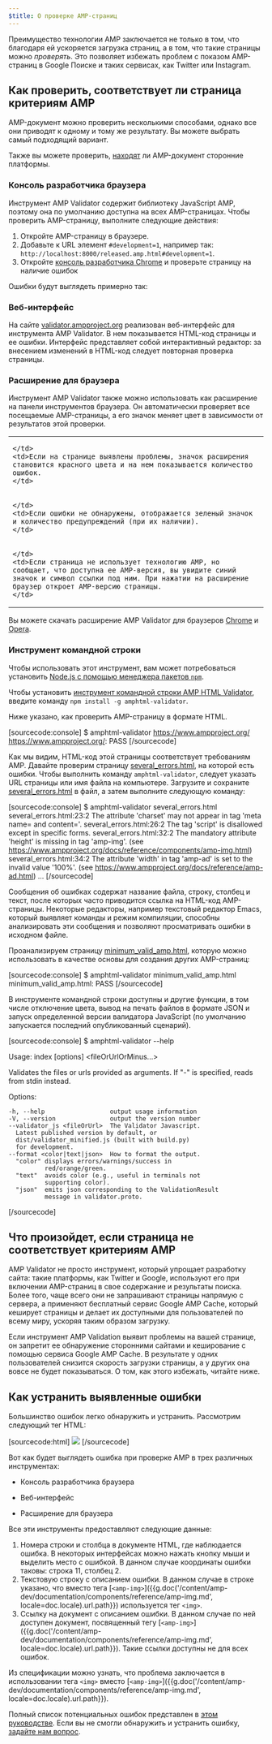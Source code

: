 ```yaml
---
$title: О проверке AMP-страниц
---
```


Преимущество технологии AMP заключается не только в том, что благодаря ей ускоряется загрузка страниц, а в том, что такие страницы можно *проверять*. Это позволяет избежать проблем с показом AMP-страниц в Google Поиске и таких сервисах, как Twitter или Instagram.

## Как проверить, соответствует ли страница критериям AMP

AMP-документ можно проверить несколькими способами, однако все они приводят к одному и тому же результату. Вы можете выбрать самый подходящий вариант.

Также вы можете проверить, [находят](/ru/docs/fundamentals/discovery.html) ли AMP-документ сторонние платформы.

### Консоль разработчика браузера

Инструмент AMP Validator содержит библиотеку JavaScript AMP, поэтому она по умолчанию доступна на всех AMP-страницах. Чтобы проверить AMP-страницу, выполните следующие действия:

  1. Откройте AMP-страницу в браузере.
  1. Добавьте к URL элемент `#development=1`, например так: `http://localhost:8000/released.amp.html#development=1`.
  1. Откройте [консоль разработчика Chrome](https://developers.google.com/web/tools/chrome-devtools/debug/console/) и проверьте страницу на наличие ошибок

Ошибки будут выглядеть примерно так:

<amp-img src="/static/img/docs/validator_errors.png" width="713" height="243" alt="Скриншот страницы с ошибками, обнаруженными инструментом AMP Validator, в консоли разработчика Chrome" layout="responsive"></amp-img>

### Веб-интерфейс

На сайте [validator.ampproject.org](https://validator.ampproject.org/) реализован веб-интерфейс для инструмента AMP Validator. В нем показывается HTML-код страницы и ее ошибки.
Интерфейс представляет собой интерактивный редактор: за внесением изменений в HTML-код следует повторная проверка страницы.

<amp-img src="/static/img/docs/validator_web_ui.png" width="660" height="507" alt="Скриншот страницы сайта validator.ampproject.org с примерами ошибок" layout="responsive"></amp-img>

### Расширение для браузера

Инструмент AMP Validator также можно использовать как расширение на панели инструментов браузера. Он автоматически проверяет все посещаемые AMP-страницы, а его значок меняет цвет в зависимости от результатов этой проверки.

<table>
  <tr>
    <td>
      <amp-img src="/static/img/docs/validator_icon_invalid.png" width="20" height="20" alt="Красный значок, указывающий на то, что документ не соответствует критериям AMP" layout="fixed"></amp-img>

    </td>
    <td>Если на странице выявлены проблемы, значок расширения становится красного цвета и на нем показывается количество ошибок.
    </td>
  </tr>
  <tr>
    <td>
      <amp-img src="/static/img/docs/validator_icon_valid.png" width="20" height="20" alt="Зеленый значок, указывающий на то, что документ соответствует критериям AMP" layout="fixed"></amp-img>

    </td>
    <td>Если ошибки не обнаружены, отображается зеленый значок и количество предупреждений (при их наличии).
    </td>
  </tr>
  <tr>
    <td>
      <amp-img src="/static/img/docs/validator_icon_link.png" width="20" height="20" alt="Синий значок, после нажатия на которой появляется вариант кода HTML для AMP" layout="fixed"></amp-img>

    </td>
    <td>Если страница не использует технологию AMP, но сообщает, что доступна ее AMP-версия, вы увидите синий значок и символ ссылки под ним. При нажатии на расширение браузер откроет AMP-версию страницы.
    </td>
  </tr>
</table>

Вы можете скачать расширение AMP Validator для браузеров [Chrome](https://chrome.google.com/webstore/detail/amp-validator/nmoffdblmcmgeicmolmhobpoocbbmknc) и [Opera](https://addons.opera.com/en-gb/extensions/details/amp-validator/).

### Инструмент командной строки

Чтобы использовать этот инструмент, вам может потребоваться установить [Node.js с помощью менеджера пакетов `npm`](https://docs.npmjs.com/getting-started/installing-node).

Чтобы установить [инструмент командной строки AMP HTML Validator](https://www.npmjs.com/package/amphtml-validator), введите команду `npm install -g amphtml-validator`.

Ниже указано, как проверить AMP-страницу в формате HTML.

[sourcecode:console]
$ amphtml-validator https://www.ampproject.org/
https://www.ampproject.org/: PASS
[/sourcecode]

Как мы видим, HTML-код этой страницы соответствует требованиям AMP. Давайте проверим страницу [several_errors.html](https://raw.githubusercontent.com/ampproject/amphtml/master/validator/testdata/feature_tests/several_errors.html), на которой есть ошибки. Чтобы выполнить команду `amphtml-validator`, следует указать URL страницы или имя файла на компьютере. Загрузите и сохраните [several_errors.html](https://raw.githubusercontent.com/ampproject/amphtml/master/validator/testdata/feature_tests/several_errors.html) в файл, а затем выполните следующую команду:

[sourcecode:console]
$ amphtml-validator several_errors.html
several_errors.html:23:2 The attribute 'charset' may not appear in tag 'meta name= and content='.
several_errors.html:26:2 The tag 'script' is disallowed except in specific forms.
several_errors.html:32:2 The mandatory attribute 'height' is missing in tag 'amp-img'. (see https://www.ampproject.org/docs/reference/components/amp-img.html)
several_errors.html:34:2 The attribute 'width' in tag 'amp-ad' is set to the invalid value '100%'. (see https://www.ampproject.org/docs/reference/amp-ad.html)
...
[/sourcecode]

Сообщения об ошибках содержат название файла, строку, столбец и текст, после которых часто приводится ссылка на HTML-код AMP-страницы. Некоторые редакторы, например текстовый редактор Emacs, который выявляет команды и режим компиляции, способны анализировать эти сообщения и позволяют просматривать ошибки в исходном файле.

Проанализируем страницу [minimum_valid_amp.html](https://raw.githubusercontent.com/ampproject/amphtml/master/validator/testdata/feature_tests/minimum_valid_amp.html), которую можно использовать в качестве основы для создания других AMP-страниц:

[sourcecode:console]
$ amphtml-validator minimum_valid_amp.html
minimum_valid_amp.html: PASS
[/sourcecode]

В инструменте командной строки доступны и другие функции, в том числе отключение цвета, вывод на печать файлов в формате JSON и запуск определенной версии валидатора JavaScript (по умолчанию запускается последний опубликованный сценарий).

[sourcecode:console]
$ amphtml-validator --help

  Usage: index [options] <fileOrUrlOrMinus...>

  Validates the files or urls provided as arguments. If "-" is
  specified, reads from stdin instead.

  Options:

    -h, --help                  output usage information
    -V, --version               output the version number
    --validator_js <fileOrUrl>  The Validator Javascript.
      Latest published version by default, or
      dist/validator_minified.js (built with build.py)
      for development.
    --format <color|text|json>  How to format the output.
      "color" displays errors/warnings/success in
              red/orange/green.
      "text"  avoids color (e.g., useful in terminals not
              supporting color).
      "json"  emits json corresponding to the ValidationResult
              message in validator.proto.
[/sourcecode]

## Что произойдет, если страница не соответствует критериям AMP

AMP Validator не просто инструмент, который упрощает разработку сайта: такие платформы, как Twitter и Google, используют его при включении AMP-страниц в свое содержание и результаты поиска. Более того, чаще всего они не запрашивают страницы напрямую с сервера, а применяют бесплатный сервис Google AMP Cache, который кеширует страницы и делает их доступными для пользователей по всему миру, ускоряя таким образом загрузку.

Если инструмент AMP Validation выявит проблемы на вашей странице, он запретит ее обнаружение сторонними сайтами и кеширование с помощью сервиса Google AMP Cache. В результате у одних пользователей снизится скорость загрузки страницы, а у других она вовсе не будет показываться. О том, как этого избежать, читайте ниже.

## Как устранить выявленные ошибки

Большинство ошибок легко обнаружить и устранить. Рассмотрим следующий тег HTML:

[sourcecode:html]
<img src="cat.png">
[/sourcecode]

Вот как будет выглядеть ошибка при проверке AMP в трех различных инструментах:

* Консоль разработчика браузера
<amp-img alt="Ошибка AMP: тег img может быть только потомком тега noscript.Возможно, вы имели в виду amp-img?Строка 11, столбец 2" height="30" src="/static/img/docs/validator_console_imgerror.png" width="696" layout="responsive"></amp-img>

* Веб-интерфейс
<amp-img alt="Ошибка AMP: тег img может быть только потомком тега noscript.Возможно, вы имели в виду amp-img?Строка 11, столбец 2" height="58" src="/static/img/docs/validator_webui_imgerror.png" width="676" layout="responsive"></amp-img>

* Расширение для браузера
<amp-img alt="Ошибка AMP: тег img может быть только потомком тега noscript.Возможно, вы имели в виду amp-img?Строка 11, столбец 2" height="108" src="/static/img/docs/validator_extension_imgerror.png" width="724" layout="responsive"></amp-img>

Все эти инструменты предоставляют следующие данные:

1. Номера строки и столбца в документе HTML, где наблюдается ошибка. В некоторых интерфейсах можно нажать кнопку мыши и выделить место с ошибкой. В данном случае координаты ошибки таковы: строка 11, столбец 2.
1. Текстовую строку с описанием ошибки. В данном случае в строке указано, что вместо тега [`<amp-img>`]({{g.doc('/content/amp-dev/documentation/components/reference/amp-img.md', locale=doc.locale).url.path}}) используется тег `<img>`.
1. Ссылку на документ с описанием ошибки. В данном случае по ней доступен документ, посвященный тегу [`<amp-img>`]({{g.doc('/content/amp-dev/documentation/components/reference/amp-img.md', locale=doc.locale).url.path}}). Такие ссылки доступны не для всех ошибок.

Из спецификации можно узнать, что проблема заключается в использовании тега `<img>` вместо [`<amp-img>`]({{g.doc('/content/amp-dev/documentation/components/reference/amp-img.md', locale=doc.locale).url.path}}).

Полный список потенциальных ошибок представлен в [этом руководстве](/ru/docs/troubleshooting/validation_errors.html).
Если вы не смогли обнаружить и устранить ошибку, [задайте нам вопрос](http://stackoverflow.com/questions/tagged/amp-html).
